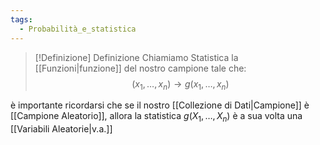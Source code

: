 ```yaml
---
tags:
  - Probabilità_e_statistica
---
```


>[!Definizione]  Definizione
>Chiamiamo Statistica la [[Funzioni|funzione]] del nostro campione tale che:
>$$(x_{1},\dots,x_{n})\to g(x_{1},\dots,x_{n})$$


è importante ricordarsi che se il nostro [[Collezione di Dati|Campione]] è [[Campione Aleatorio]], allora la statistica
$g(X_{1},\dots,X_{n})$ è a sua volta una [[Variabili Aleatorie|v.a.]] 
